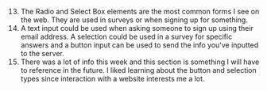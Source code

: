 13. The Radio and Select Box elements are the most common forms I see on the web. They are used in surveys or when signing up for something.
14. A text input could be used when asking someone to sign up using their email address. A selection could be used in a survey for specific answers and a button input can be used to send the info you've inputted to the server.
15. There was a lot of info this week and this section is something I will have to reference in the future. I liked learning about the button and selection types since interaction with a website interests me a lot.   
